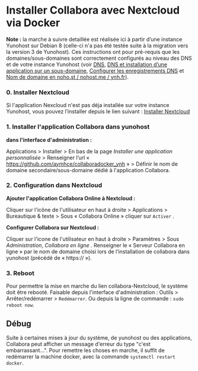 # Installer Collabora avec Nextcloud via Docker

**Note :** la marche à suivre detaillée est réalisée ici à partir d’une instance Yunohost sur Debian 8 (celle-ci n'a pas été testée suite à la migration vers la version 3 de Yunohost). Ces instructions ont pour pré-requis que les domaines/sous-domaines sont correctement configurés au niveau des DNS et de votre instance Yunohost (voir [DNS](/dns_fr), [DNS et installation d’une application sur un sous-domaine](/dns_subdomains_fr), [Configurer les enregistrements DNS](/dns_config_fr) et [Nom de domaine en noho.st / nohost.me / ynh.fr](/dns_nohost_me_fr)).

### 0. Installer Nextcloud

Si l'application Nexcloud n'est pas déja installée sur votre instance Yunohost, vous pouvez l’installer depuis le lien suivant : [Installer Nextcloud](https://install-app.yunohost.org/?app=nextcloud)


### 1. Installer l'application Collabora dans yunohost
**dans l'interface d'administration :**

Applications > Installer > En bas de la page _Installer une application personnalisée_ > Renseigner l’url « https://github.com/aymhce/collaboradocker_ynh  » > Définir le nom de domaine secondaire/sous-domaine dédié à l'application Collabora.


### 2. Configuration dans Nextcloud

 **Ajouter l'application Collabora Online à Nextcloud :**

Cliquer sur l'icône de l'utilisateur en haut à droite >  Applications  >  Bureautique & texte > Sous « Collabora Online » cliquer sur  `Activer` .

**Configurer Collabora sur Nextcloud :**

 Cliquer sur l'icone de l'utilisateur en haut à droite >  Paramètres > Sous _Administration_, _Collabora en ligne_ .
 Renseigner le « Serveur Collabora en ligne » par le nom de domaine choisi lors de l’installation de collabora dans yunohost (précédé de « https:// »).

### 3. Reboot
Pour permettre la mise en marche du lien collabora-Nextcloud, le système doit être rebooté. Faisable depuis l'interface d'administration : Outils > Arrêter/redémarrer > `Redémarrer`. Ou depuis la ligne de commande : ``sudo reboot now``.

## Débug
Suite à certaines mises à jour du système, de yunohost ou des applications, Collabora peut afficher un message d'erreur du type "c'est embarrassant...". Pour remettre les choses en marche, il suffit de redémarrer la machine docker, avec la commande ``systemctl restart docker``.
